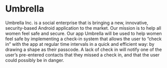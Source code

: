 # Umbrella
Umbrella Inc. is a social enterprise that is bringing a new, innovative, security-based Android application to the market. Our mission is to help all women feel safe and secure. Our app Umbrella will be used to help women feel safe by implementing a check-in system that allows the user to “check in” with the app at regular time intervals in a quick and efficient way: by drawing a shape as their passcode. A lack of check in will notify one of the user’s pre-entered contacts that they missed a check in, and that the user could possibly be in danger. 
